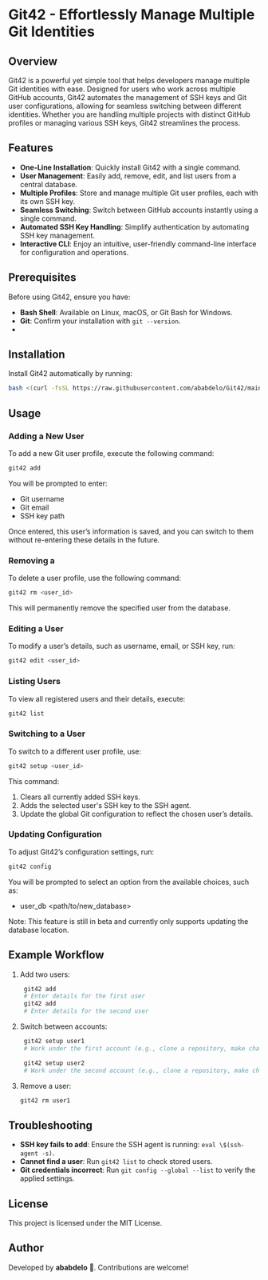 # Git42 - Effortlessly Manage Multiple Git Identities

## Overview

Git42 is a powerful yet simple tool that helps developers manage multiple Git identities with ease. Designed for users who work across multiple GitHub accounts, Git42 automates the management of SSH keys and Git user configurations, allowing for seamless switching between different identities. Whether you are handling multiple projects with distinct GitHub profiles or managing various SSH keys, Git42 streamlines the process.

## Features

- **One-Line Installation**: Quickly install Git42 with a single command.
- **User Management**: Easily add, remove, edit, and list users from a central database.
- **Multiple Profiles**: Store and manage multiple Git user profiles, each with its own SSH key.
- **Seamless Switching**: Switch between GitHub accounts instantly using a single command.
- **Automated SSH Key Handling**: Simplify authentication by automating SSH key management.
- **Interactive CLI**: Enjoy an intuitive, user-friendly command-line interface for configuration and operations.

## Prerequisites

Before using Git42, ensure you have:

- **Bash Shell**: Available on Linux, macOS, or Git Bash for Windows.
- **Git**: Confirm your installation with `git --version`.
- 

## Installation

Install Git42 automatically by running:

```bash
bash <(curl -fsSL https://raw.githubusercontent.com/ababdelo/Git42/main/install.sh)
```

## Usage

### Adding a New User

To add a new Git user profile, execute the following command:

```bash
git42 add
```

You will be prompted to enter:

- Git username
- Git email
- SSH key path

Once entered, this user’s information is saved, and you can switch to them without re-entering these details in the future.

### Removing a 

To delete a user profile, use the following command:

```bash
git42 rm <user_id>
```

This will permanently remove the specified user from the database.

### Editing a User

To modify a user’s details, such as username, email, or SSH key, run:

```bash
git42 edit <user_id>
```

### Listing Users

To view all registered users and their details, execute:

```bash
git42 list
```

### Switching to a User

To switch to a different user profile, use:

```bash
git42 setup <user_id>
```

This command:

1. Clears all currently added SSH keys.
2. Adds the selected user's SSH key to the SSH agent.
3. Update the global Git configuration to reflect the chosen user’s details.

### Updating Configuration

To adjust Git42’s configuration settings, run:

```bash
git42 config 
```

You will be prompted to select an option from the available choices, such as:

- user_db <path/to/new_database>

Note: This feature is still in beta and currently only supports updating the database location.

## Example Workflow

1. Add two users:
   ```bash
    git42 add
    # Enter details for the first user
    git42 add
    # Enter details for the second user
   ```
2. Switch between accounts:
   ```bash
    git42 setup user1
    # Work under the first account (e.g., clone a repository, make changes, commit, and push).

    git42 setup user2
    # Work under the second account (e.g., clone a repository, make changes, commit, and push).

   ```
3. Remove a user:
   ```bash
   git42 rm user1
   ```

## Troubleshooting

- **SSH key fails to add**: Ensure the SSH agent is running: `eval \$(ssh-agent -s)`.
- **Cannot find a user**: Run `git42 list` to check stored users.
- **Git credentials incorrect**: Run `git config --global --list` to verify the applied settings.

## License

This project is licensed under the MIT License.

## Author

Developed by **ababdelo** 🚀. Contributions are welcome!
